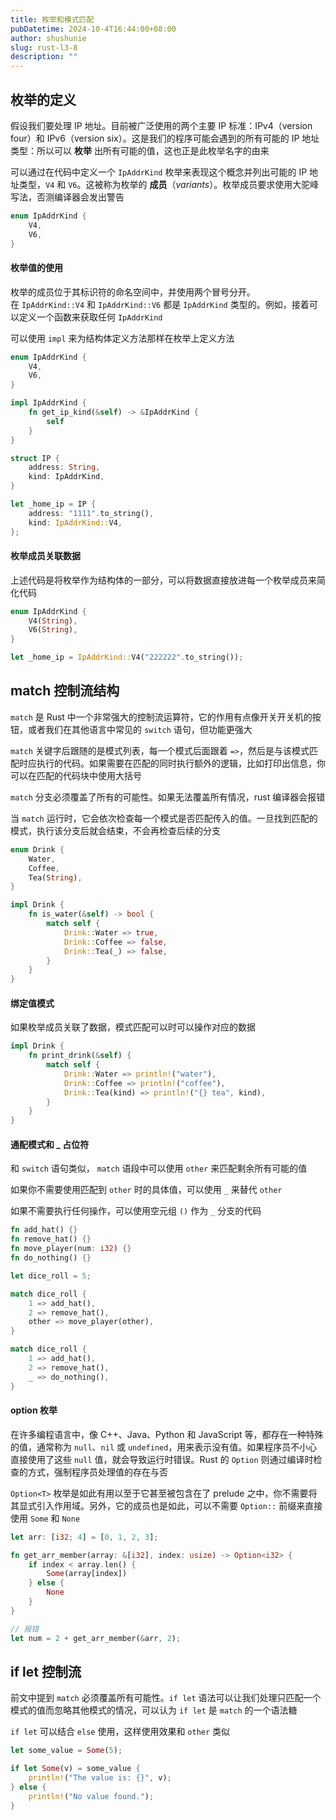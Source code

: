```yaml
---
title: 枚举和模式匹配
pubDatetime: 2024-10-4T16:44:00+08:00
author: shushunie
slug: rust-l3-8
description: ""
---
```


## 枚举的定义

假设我们要处理 IP 地址。目前被广泛使用的两个主要 IP 标准：IPv4（version four）和 IPv6（version six）。这是我们的程序可能会遇到的所有可能的 IP 地址类型：所以可以 **枚举** 出所有可能的值，这也正是此枚举名字的由来

可以通过在代码中定义一个 `IpAddrKind` 枚举来表现这个概念并列出可能的 IP 地址类型，`V4` 和 `V6`。这被称为枚举的 **成员**（_variants_）。枚举成员要求使用大驼峰写法，否测编译器会发出警告

```rust
enum IpAddrKind {
    V4,
    V6,
}
```

#### 枚举值的使用

枚举的成员位于其标识符的命名空间中，并使用两个冒号分开。在 `IpAddrKind::V4` 和 `IpAddrKind::V6` 都是 `IpAddrKind` 类型的。例如，接着可以定义一个函数来获取任何 `IpAddrKind`

可以使用 `impl` 来为结构体定义方法那样在枚举上定义方法

```rust
enum IpAddrKind {
    V4,
    V6,
}

impl IpAddrKind {
    fn get_ip_kind(&self) -> &IpAddrKind {
        self
    }
}

struct IP {
    address: String,
    kind: IpAddrKind,
}

let _home_ip = IP {
    address: "1111".to_string(),
    kind: IpAddrKind::V4,
};
```

#### 枚举成员关联数据

上述代码是将枚举作为结构体的一部分，可以将数据直接放进每一个枚举成员来简化代码

```rust
enum IpAddrKind {
    V4(String),
    V6(String),
}

let _home_ip = IpAddrKind::V4("222222".to_string());
```

## match 控制流结构

`match` 是 Rust 中一个非常强大的控制流运算符，它的作用有点像开关开关机的按钮，或者我们在其他语言中常见的 `switch` 语句，但功能更强大

`match` 关键字后跟随的是模式列表，每一个模式后面跟着 `=>`，然后是与该模式匹配时应执行的代码。如果需要在匹配的同时执行额外的逻辑，比如打印出信息，你可以在匹配的代码块中使用大括号

`match` 分支必须覆盖了所有的可能性。如果无法覆盖所有情况，rust 编译器会报错

当 `match` 运行时，它会依次检查每一个模式是否匹配传入的值。一旦找到匹配的模式，执行该分支后就会结束，不会再检查后续的分支

```rust
enum Drink {
    Water,
    Coffee,
    Tea(String),
}

impl Drink {
    fn is_water(&self) -> bool {
        match self {
            Drink::Water => true,
            Drink::Coffee => false,
            Drink::Tea(_) => false,
        }
    }
}
```

#### 绑定值模式

如果枚举成员关联了数据，模式匹配可以时可以操作对应的数据

```rust
impl Drink {
    fn print_drink(&self) {
        match self {
            Drink::Water => println!("water"),
            Drink::Coffee => println!("coffee"),
            Drink::Tea(kind) => println!("{} tea", kind),
        }
    }
}
```

#### 通配模式和 \_ 占位符

和 `switch` 语句类似， `match` 语段中可以使用 `other` 来匹配剩余所有可能的值

如果你不需要使用匹配到 `other` 时的具体值，可以使用 `_` 来替代 `other`

如果不需要执行任何操作，可以使用空元组 `()` 作为 `_` 分支的代码

```rust
fn add_hat() {}
fn remove_hat() {}
fn move_player(num: i32) {}
fn do_nothing() {}

let dice_roll = 5;

match dice_roll {
    1 => add_hat(),
    2 => remove_hat(),
    other => move_player(other),
}

match dice_roll {
    1 => add_hat(),
    2 => remove_hat(),
    _ => do_nothing(),
}
```

#### option 枚举

在许多编程语言中，像 C++、Java、Python 和 JavaScript 等，都存在一种特殊的值，通常称为 `null`、`nil` 或 `undefined`，用来表示没有值。如果程序员不小心直接使用了这些 `null` 值，就会导致运行时错误。Rust 的 `Option` 则通过编译时检查的方式，强制程序员处理值的存在与否

`Option<T>` 枚举是如此有用以至于它甚至被包含在了 prelude 之中，你不需要将其显式引入作用域。另外，它的成员也是如此，可以不需要 `Option::` 前缀来直接使用 `Some` 和 `None`

```rust
let arr: [i32; 4] = [0, 1, 2, 3];

fn get_arr_member(array: &[i32], index: usize) -> Option<i32> {
    if index < array.len() {
        Some(array[index])
    } else {
        None
    }
}

// 报错
let num = 2 + get_arr_member(&arr, 2);
```

## if let 控制流

前文中提到 `match` 必须覆盖所有可能性。`if let` 语法可以让我们处理只匹配一个模式的值而忽略其他模式的情况，可以认为 `if let` 是 `match` 的一个语法糖

`if let` 可以结合 `else` 使用，这样使用效果和 `other` 类似

```rust
let some_value = Some(5);

if let Some(v) = some_value {
    println!("The value is: {}", v);
} else {
    println!("No value found.");
}
```
